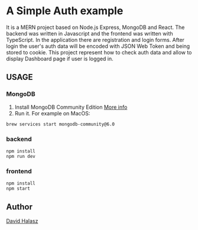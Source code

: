 # A Simple Auth example
It is a MERN project based on Node.js Express, MongoDB and React. The backend was written in Javascript and the frontend was written with TypeScript.
In the application there are registration and login forms. After login the user's auth data will be encoded with JSON Web Token and being stored to cookie. This project represent how to check auth data and allow to display Dashboard page if user is logged in.

## USAGE

### MongoDB
1.  Install MongoDB Community Edition [More info](https://www.mongodb.com/docs/manual/administration/install-community/) 
2.  Run it. For example on MacOS:
```shell
brew services start mongodb-community@6.0 
```

### backend
```shell
npm install
npm run dev
```

### frontend
```shell
npm install
npm start
```

## Author
[David Halasz](https://github.com/davidhalasz)
